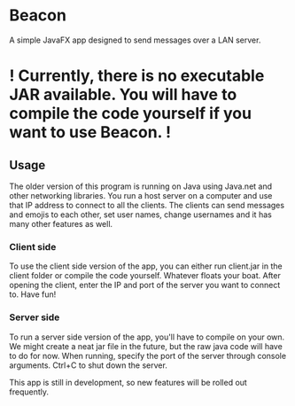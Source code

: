 # Beacon
A simple JavaFX app designed to send messages over a LAN server.

# ! Currently, there is no executable JAR available. You will have to compile the code yourself if you want to use Beacon. !
## Usage
The older version of this program is running on Java using Java.net and other networking libraries. You run a host server on a computer and use that IP address to connect to all the clients. The clients can send messages and emojis to each other, set user names, change usernames and it has many other features as well. 

### Client side
To use the client side version of the app, you can either run client.jar in the client folder or compile the code yourself. Whatever floats your boat.
After opening the client, enter the IP and port of the server you want to connect to. Have fun!

### Server side
To run a server side version of the app, you'll have to compile on your own. We might create a neat jar file in the future, but the raw java code will have to do for now. When running, specify the port of the server through console arguments. Ctrl+C to shut down the server. 

This app is still in development, so new features will be rolled out frequently.

